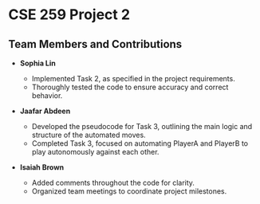 # CSE 259 Project 2

## Team Members and Contributions

- **Sophia Lin**  
  - Implemented Task 2, as specified in the project requirements.
  - Thoroughly tested the code to ensure accuracy and correct behavior.

- **Jaafar Abdeen**
  - Developed the pseudocode for Task 3, outlining the main logic and structure of the automated moves.
  - Completed Task 3, focused on automating PlayerA and PlayerB to play autonomously against each other.

- **Isaiah Brown**  
  - Added comments throughout the code for clarity.
  - Organized team meetings to coordinate project milestones.
